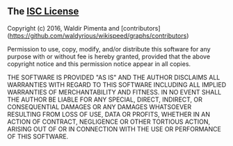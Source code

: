 ## The [ISC License](http://opensource.org/licenses/ISC)

Copyright (c) 2016, Waldir Pimenta and [contributors]
(https://github.com/waldyrious/wikispeed/graphs/contributors)

Permission to use, copy, modify, and/or distribute this software
for any purpose with or without fee is hereby granted,
provided that the above copyright notice and this permission notice
appear in all copies.

THE SOFTWARE IS PROVIDED "AS IS" AND THE AUTHOR
DISCLAIMS ALL WARRANTIES WITH REGARD TO THIS SOFTWARE
INCLUDING ALL IMPLIED WARRANTIES OF MERCHANTABILITY AND FITNESS.
IN NO EVENT SHALL THE AUTHOR BE LIABLE
FOR ANY SPECIAL, DIRECT, INDIRECT, OR CONSEQUENTIAL DAMAGES
OR ANY DAMAGES WHATSOEVER RESULTING FROM LOSS OF USE, DATA OR PROFITS,
WHETHER IN AN ACTION OF CONTRACT, NEGLIGENCE OR OTHER TORTIOUS ACTION,
ARISING OUT OF OR IN CONNECTION WITH THE USE OR PERFORMANCE OF THIS SOFTWARE.
